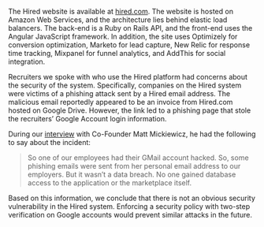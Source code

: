 The Hired website is available at [hired.com](https://hired.com/). The website is hosted on Amazon Web Services, and the architecture lies behind elastic load balancers. The back-end is a Ruby on Rails API, and the front-end uses the Angular JavaScript framework. In addition, the site uses Optimizely for conversion optimization, Marketo for lead capture, New Relic for response time tracking, Mixpanel for funnel analytics, and AddThis for social integration. 

Recruiters we spoke with who use the Hired platform had concerns about the security of the system. Specifically, companies on the Hired system were victims of a phishing attack sent by a Hired email address. The malicious email reportedly appeared to be an invoice from Hired.com hosted on Google Drive. However, the link led to a phishing page that stole the recruiters’ Google Account login information.

During our [interview](http://www.telegraphresearch.com/mickiewicz-interview/) with Co-Founder Matt Mickiewicz, he had the following to say about the incident:

> So one of our employees had their GMail account hacked. So, some phishing emails were sent from her personal email address to our employers. But it wasn’t a data breach. No one gained database access to the application or the marketplace itself. 

Based on this information, we conclude that there is not an obvious security vulnerability in the Hired system. Enforcing a security policy with two-step verification on Google accounts would prevent similar attacks in the future. 
